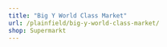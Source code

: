 ```yaml
---
title: "Big Y World Class Market"
url: /plainfield/big-y-world-class-market/
shop: Supermarkt
---
```

